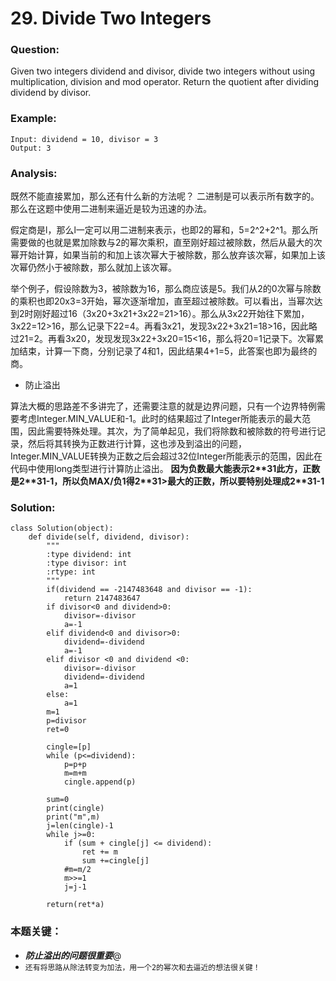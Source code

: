 # 29. Divide Two Integers

### Question:
Given two integers dividend and divisor, divide two integers without using multiplication, division and mod operator.
Return the quotient after dividing dividend by divisor.

### Example:
```
Input: dividend = 10, divisor = 3
Output: 3
```

### Analysis:
既然不能直接累加，那么还有什么新的方法呢？
二进制是可以表示所有数字的。那么在这题中使用二进制来逼近是较为迅速的办法。

假定商是l，那么l一定可以用二进制来表示，也即2的幂和，5=2^2+2^1。那么所需要做的也就是累加除数与2的幂次乘积，直至刚好超过被除数，然后从最大的次幂开始计算，如果当前的和加上该次幂大于被除数，那么放弃该次幂，如果加上该次幂仍然小于被除数，那么就加上该次幂。

举个例子，假设除数为3，被除数为16，那么商应该是5。我们从2的0次幂与除数的乘积也即20x3=3开始，幂次逐渐增加，直至超过被除数。可以看出，当幂次达到2时刚好超过16（3x20+3x21+3x22=21>16）。那么从3x22开始往下累加，3x22=12>16，那么记录下22=4。再看3x21，发现3x22+3x21=18>16，因此略过21=2。再看3x20，发现发现3x22+3x20=15<16，那么将20=1记录下。次幂累加结束，计算一下商，分别记录了4和1，因此结果4+1=5，此答案也即为最终的商。

* 防止溢出

算法大概的思路差不多讲完了，还需要注意的就是边界问题，只有一个边界特例需要考虑Integer.MIN_VALUE和-1。此时的结果超过了Integer所能表示的最大范围，因此需要特殊处理。其次，为了简单起见，我们将除数和被除数的符号进行记录，然后将其转换为正数进行计算，这也涉及到溢出的问题，Integer.MIN_VALUE转换为正数之后会超过32位Integer所能表示的范围，因此在代码中使用long类型进行计算防止溢出。
**因为负数最大能表示2\*\*31此方，正数是2\*\*31-1，所以负MAX/负1得2\*\*31>最大的正数，所以要特别处理成2\*\*31-1**

### Solution:
```+python
class Solution(object):
    def divide(self, dividend, divisor):
        """
        :type dividend: int
        :type divisor: int
        :rtype: int
        """
        if(dividend == -2147483648 and divisor == -1):
            return 2147483647
        if divisor<0 and dividend>0:
            divisor=-divisor
            a=-1
        elif dividend<0 and divisor>0:
            dividend=-dividend
            a=-1
        elif divisor <0 and dividend <0:
            divisor=-divisor
            dividend=-dividend
            a=1
        else:
            a=1  
        m=1
        p=divisor
        ret=0

        cingle=[p]
        while (p<=dividend):
            p=p+p
            m=m+m
            cingle.append(p)
            
        sum=0
        print(cingle)
        print("m",m)
        j=len(cingle)-1
        while j>=0:
            if (sum + cingle[j] <= dividend):
                ret += m
                sum +=cingle[j]
            #m=m/2
            m>>=1
            j=j-1
        
        return(ret*a)
```

### 本题关键：
* ***防止溢出的问题很重要***@
* `还有将思路从除法转变为加法，用一个2的幂次和去逼近的想法很关键！`
